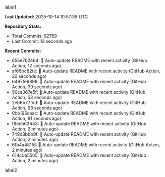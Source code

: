 
label1 
<!-- ACTIVITY_START -->
**Last Updated:** 2025-10-14 10:57:38 UTC

**Repository Stats:**
- Total Commits: 92769
- Last Commit: 13 seconds ago

**Recent Commits:**
- 655e7b2464: 🤖 Auto-update README with recent activity (GitHub Action, 12 seconds ago)
- af68bc82fe: 🤖 Auto-update README with recent activity (GitHub Action, 26 seconds ago)
- 6497fe6898: 🤖 Auto-update README with recent activity (GitHub Action, 39 seconds ago)
- 90ca367e5f: 🤖 Auto-update README with recent activity (GitHub Action, 53 seconds ago)
- 2eb6b77fdd: 🤖 Auto-update README with recent activity (GitHub Action, 68 seconds ago)
- 0bb195caac: 🤖 Auto-update README with recent activity (GitHub Action, 81 seconds ago)
- f9ecb63443: 🤖 Auto-update README with recent activity (GitHub Action, 2 minutes ago)
- 749d8bbb9f: 🤖 Auto-update README with recent activity (GitHub Action, 2 minutes ago)
- 6fb4a481f6: 🤖 Auto-update README with recent activity (GitHub Action, 2 minutes ago)
- 614c0e5565: 🤖 Auto-update README with recent activity (GitHub Action, 2 minutes ago)
<!-- ACTIVITY_END -->

label2
